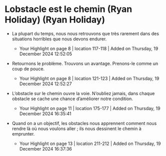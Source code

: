 # Lobstacle est le chemin (Ryan Holiday)  (Ryan Holiday)

* La plupart du temps, nous nous retrouvons que très rarement dans des situations horribles que nous devons endurer.
  - Your Highlight on page 8 | location 117-118 | Added on Thursday, 19 December 2024 12:52:05

* Retournons le problème. Trouvons un avantage. Prenons-le comme un coup de pouce.
  - Your Highlight on page 8 | location 121-123 | Added on Thursday, 19 December 2024 12:52:27

* L’obstacle sur le chemin ouvre la voie. N’oubliez jamais, dans chaque obstacle se cache une chance d’améliorer notre condition.
  - Your Highlight on page 11 | location 175-177 | Added on Thursday, 19 December 2024 16:35:41

* Quand on a un objectif, les obstacles nous apprennent comment nous rendre là où nous voulons aller ; ils nous dessinent le chemin à emprunter.
  - Your Highlight on page 13 | location 211-212 | Added on Thursday, 19 December 2024 16:37:36